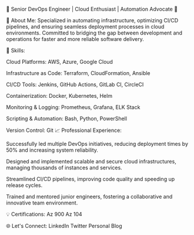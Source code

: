 🌟 Senior DevOps Engineer | Cloud Enthusiast | Automation Advocate 🌟

🔧 About Me:
Specialized in automating infrastructure, optimizing CI/CD pipelines, and ensuring seamless deployment processes in cloud environments. Committed to bridging the gap between development and operations for faster and more reliable software delivery.

🚀 Skills:

Cloud Platforms: AWS, Azure, Google Cloud

Infrastructure as Code: Terraform, CloudFormation, Ansible

CI/CD Tools: Jenkins, GitHub Actions, GitLab CI, CircleCI

Containerization: Docker, Kubernetes, Helm

Monitoring & Logging: Prometheus, Grafana, ELK Stack

Scripting & Automation: Bash, Python, PowerShell

Version Control: Git
📈 Professional Experience:

Successfully led multiple DevOps initiatives, reducing deployment times by 50% and increasing system reliability.

Designed and implemented scalable and secure cloud infrastructures, managing thousands of instances and services.

Streamlined CI/CD pipelines, improving code quality and speeding up release cycles.

Trained and mentored junior engineers, fostering a collaborative and innovative team environment.

💡 Certifications:
Az 900
Az 104

🌐 Let's Connect:
LinkedIn
Twitter
Personal Blog
